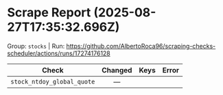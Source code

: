 # Scrape Report (2025-08-27T17:35:32.696Z)

Group: `stocks`  |  Run: https://github.com/AlbertoRoca96/scraping-checks-scheduler/actions/runs/17274176128

| Check | Changed | Keys | Error |
|---|:---:|:--|:--|
| `stock_ntdoy_global_quote` | — |  |  |
